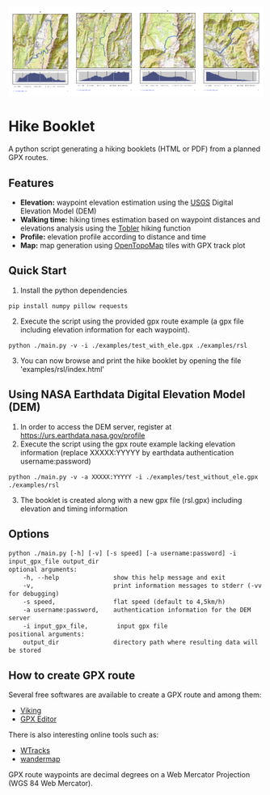 ![](examples/book-sample.png)

# Hike Booklet
A python script generating a hiking booklets (HTML or PDF) from a planned GPX routes.

## Features
* **Elevation:** waypoint elevation estimation using the [USGS](https://www.usgs.gov/faqs/what-types-elevation-datasets-are-available-what-formats-do-they-come-and-where-can-i-download?qt-news_science_products=0#qt-news_science_products) Digital Elevation Model (DEM)
* **Walking time:**  hiking times estimation based on waypoint distances and elevations analysis using the [Tobler](https://en.wikipedia.org/wiki/Tobler%27s_hiking_function) hiking function
* **Profile:** elevation profile according to distance and time
* **Map:** map generation using [OpenTopoMap](https://opentopomap.org) tiles with GPX track plot

## Quick Start
1. Install the python dependencies
```
pip install numpy pillow requests
```
2. Execute the script using the provided gpx route example (a gpx file including elevation information for each waypoint).
```
python ./main.py -v -i ./examples/test_with_ele.gpx ./examples/rsl
```
3.  You can now browse and print the hike booklet by opening the file 'examples/rsl/index.html'

## Using NASA Earthdata Digital Elevation Model (DEM)
1. In order to access the DEM server, register  at https://urs.earthdata.nasa.gov/profile
2. Execute the script using the gpx route example lacking  elevation information (replace XXXXX:YYYYY by earthdata authentication username:password)
```
python ./main.py -v -a XXXXX:YYYYY -i ./examples/test_without_ele.gpx ./examples/rsl
```
3. The booklet is created  along with a new gpx file (rsl.gpx) including elevation and timing information

## Options
```
python ./main.py [-h] [-v] [-s speed] [-a username:password] -i input_gpx_file output_dir
optional arguments:
    -h, --help               show this help message and exit
    -v,                      print information messages to stderr (-vv for debugging)
    -s speed,                flat speed (default to 4,5km/h)
    -a username:password,    authentication information for the DEM server
    -i input_gpx_file,        input gpx file
positional arguments:
    output_dir               directory path where resulting data will be stored
```

## How to create GPX route
Several free softwares are available to create a GPX route and among them:
- [Viking](https://sourceforge.net/projects/viking/)
- [GPX Editor](https://sourceforge.net/projects/gpxeditor/)

There is also interesting online tools such as:
* [WTracks](https://opoto.github.io/wtracks/)
* [wandermap](http://www.wandermap.net/)

GPX route waypoints are decimal degrees on a Web Mercator Projection (WGS 84 Web Mercator).